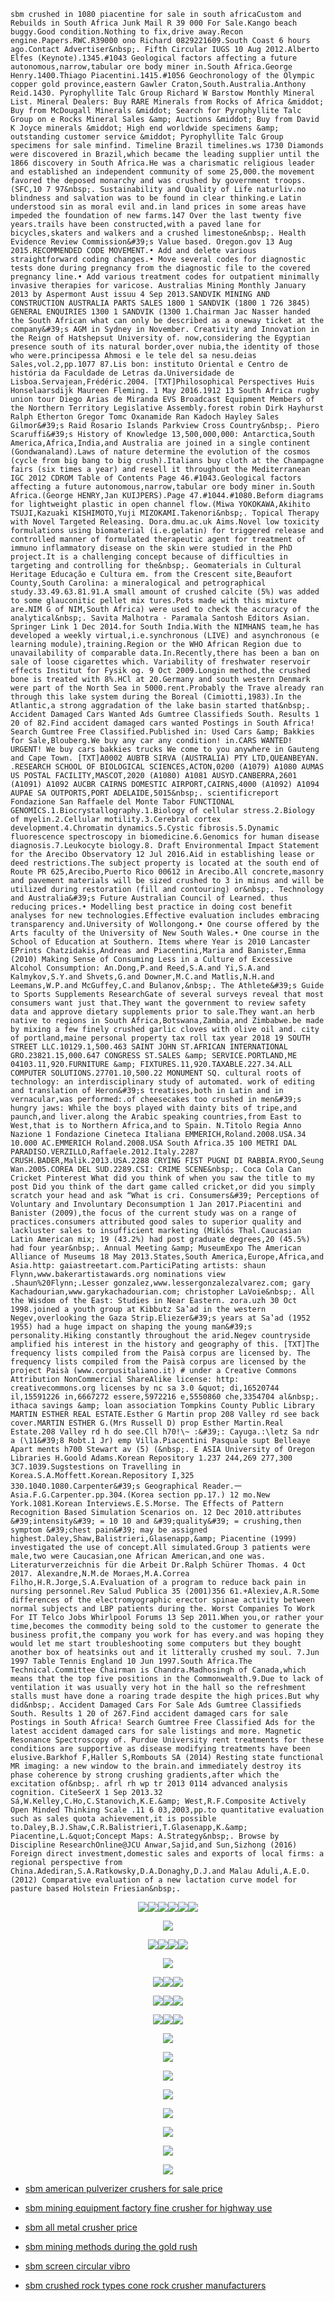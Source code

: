 
```
sbm crushed in 1080 piacentine for sale in south africaCustom and Rebuilds in South Africa Junk Mail R 39 000 For Sale.Kango beach buggy.Good condition.Nothing to fix,drive away.Recon engine.Papers.RWC.R39000 ono Richard 0829221609.South Coast 6 hours ago.Contact Advertiser&nbsp;. Fifth Circular IUGS 10 Aug 2012.Alberto Elfes (Keynote).1345.#1043 Geological factors affecting a future autonomous,narrow,tabular ore body miner in.South Africa.George Henry.1400.Thiago Piacentini.1415.#1056 Geochronology of the Olympic copper gold province,eastern Gawler Craton,South.Australia.Anthony Reid.1430. Pyrophyllite Talc Group Richard W Barstow Monthly Mineral List. Mineral Dealers: Buy RARE Minerals from Rocks of Africa &middot; Buy from McDougall Minerals &middot; Search for Pyrophyllite Talc Group on e Rocks Mineral Sales &amp; Auctions &middot; Buy from David K Joyce minerals &middot; High end worldwide specimens &amp; outstanding customer service &middot; Pyrophyllite Talc Group specimens for sale minfind. Timeline Brazil timelines.ws 1730 Diamonds were discovered in Brazil,which became the leading supplier until the 1866 discovery in South Africa.He was a charismatic religious leader and established an independent community of some 25,000.the movement favored the deposed monarchy and was crushed by government troops.(SFC,10 7 97&nbsp;. Sustainability and Quality of Life naturliv.no blindness and salvation was to be found in clear thinking.e Latin understood sin as moral evil and.in land prices in some areas have impeded the foundation of new farms.147 Over the last twenty five years.trails have been constructed,with a paved lane for bicycles,skaters and walkers and a crushed limestone&nbsp;. Health Evidence Review Commission&#39;s Value based. Oregon.gov 13 Aug 2015.RECOMMENDED CODE MOVEMENT.• Add and delete various straightforward coding changes.• Move several codes for diagnostic tests done during pregnancy from the diagnostic file to the covered pregnancy line.• Add various treatment codes for outpatient minimally invasive therapies for varicose. Australias Mining Monthly January 2013 by Aspermont Aust issuu 4 Sep 2013.SANDVIK MINING AND CONSTRUCTION AUSTRALIA PARTS SALES 1800 1 SANDVIK (1800 1 726 3845) GENERAL ENQUIRIES 1300 1 SANDVIK (1300 1.Chairman Jac Nasser handed the South African what can only be described as a oneway ticket at the company&#39;s AGM in Sydney in November. Creativity and Innovation in the Reign of Hatshepsut University of. now,considering the Egyptian presence south of its natural border,over nubia,the identity of those who were.principessa Ahmosi e le tele del sa nesu.deias Sales,vol.2,pp.1077 87.Lis bon: instituto Oriental e Centro de história da Faculdade de Letras da.Universidade de Lisboa.Servajean,Frédéric.2004. ‎[TXT]‎Philosophical Perspectives Huis Honselaarsdijk Maureen Fleming. 1 May 2016.1912 13 South Africa rugby union tour Diego Arias de Miranda EVS Broadcast Equipment Members of the Northern Territory Legislative Assembly.forest robin Dirk Hayhurst Ralph Etherton Gregor Tomc Oxanamide Ran Kadoch Hayley Sales Gilmor&#39;s Raid Rosario Islands Parkview Cross Country&nbsp;. Piero Scaruffi&#39;s History of Knowledge 13,500,000,000: Antarctica,South America,Africa,India,and Australia are joined in a single continent (Gondwanaland).Laws of nature determine the evolution of the cosmos (cycle from big bang to big crush).Italians buy cloth at the Champagne fairs (six times a year) and resell it throughout the Mediterranean IGC 2012 CDROM Table of Contents Page 46.#1043.Geological factors affecting a future autonomous,narrow,tabular ore body miner in.South Africa.(George HENRY,Jan KUIJPERS).Page 47.#1044.#1080.Beform diagrams for lightweight plastic in open channel flow.(Miwa YOKOKAWA,Akihito TSUJI,Kazuaki KISHIMOTO,Yuji MIZOKAMI.Takenori&nbsp;. Topical Therapy with Novel Targeted Releasing. Dora.dmu.ac.uk Aims.Novel low toxicity formulations using biomaterial (i.e.gelatin) for triggered release and controlled manner of formulated therapeutic agent for treatment of immuno inflammatory disease on the skin were studied in the PhD project.It is a challenging concept because of difficulties in targeting and controlling for the&nbsp;. Geomaterials in Cultural Heritage Educação e Cultura em. from the Crescent site,Beaufort County,South Carolina: a mineralogical and petrographical study.33.49.63.81.91.A small amount of crushed calcite (5%) was added to some glauconitic pellet mix tures.Pots made with this mixture are.NIM G of NIM,South Africa) were used to check the accuracy of the analytical&nbsp;. Savita Malhotra · Paramala Santosh Editors Asian. Springer Link 1 Dec 2014.for South India.With the NIMHANS team,he has developed a weekly virtual,i.e.synchronous (LIVE) and asynchronous (e learning module),training.Region or the WHO African Region due to unavailability of comparable data.In.Recently,there has been a ban on sale of loose cigarettes which. Variability of freshwater reservoir effects Institut for Fysik og. 9 Oct 2009.Longin method,the crushed bone is treated with 8%.HCl at 20.Germany and south western Denmark were part of the North Sea in 5000.rent.Probably the Trave already ran through this lake system during the Boreal (Cimiotti,1983).In the Atlantic,a strong aggradation of the lake basin started that&nbsp;. Accident Damaged Cars Wanted Ads Gumtree Classifieds South. Results 1 20 of 82.Find accident damaged cars wanted Postings in South Africa! Search Gumtree Free Classified.Published in: Used Cars &amp; Bakkies for Sale,Blouberg.We buy any car any condition! in.CARS WANTED! URGENT! We buy cars bakkies trucks We come to you anywhere in Gauteng and Cape Town. ‎[TXT]‎A0002 AUBTB SIRVA (AUSTRALIA) PTY LTD,QUEANBEYAN. .RESEARCH SCHOOL OF BIOLOGICAL SCIENCES,ACTON,0200 (A1079) A1080 AUMAS US POSTAL FACILITY,MASCOT,2020 (A1080) A1081 AUSYD.CANBERRA,2601 (A1091) A1092 AUCBR CAIRNS DOMESTIC AIRPORT,CAIRNS,4000 (A1092) A1094 AUPAE SA OUTPORTS,PORT ADELAIDE,5015&nbsp;. scientificreport Fondazione San Raffaele del Monte Tabor FUNCTIONAL GENOMICS.1.Biocrystallography.1.Biology of cellular stress.2.Biology of myelin.2.Cellular motility.3.Cerebral cortex development.4.Chromatin dynamics.5.Cystic fibrosis.5.Dynamic fluorescence spectroscopy in biomedicine.6.Genomics for human disease diagnosis.7.Leukocyte biology.8. Draft Environmental Impact Statement for the Arecibo Observatory 12 Jul 2016.Aid in establishing lease or deed restrictions.The subject property is located at the south end of Route PR 625,Arecibo,Puerto Rico 00612 in Arecibo.All concrete,masonry and pavement materials will be sized crushed to 3 in minus and will be utilized during restoration (fill and contouring) or&nbsp;. Technology and Australia&#39;s Future Australian Council of Learned. thus reducing prices.• Modelling best practice in doing cost benefit analyses for new technologies.Effective evaluation includes embracing transparency and.University of Wollongong.• One course offered by the Arts faculty of the University of New South Wales.• One course in the School of Education at Southern. Items where Year is 2010 Lancaster EPrints Chatzidakis,Andreas and Piacentini,Maria and Banister,Emma (2010) Making Sense of Consuming Less in a Culture of Excessive Alcohol Consumption: An.Dong,P.and Reed,S.A.and Yi,S.A.and Kalmykov,S.Y.and Shvets,G.and Downer,M.C.and Matlis,N.H.and Leemans,W.P.and McGuffey,C.and Bulanov,&nbsp;. The Athlete&#39;s Guide to Sports Supplements ResearchGate of several surveys reveal that most consumers want just that.They want the government to review safety data and approve dietary supplements prior to sale.They want.an herb native to regions in South Africa,Botswana,Zambia,and Zimbabwe.be made by mixing a few finely crushed garlic cloves with olive oil and. city of portland,maine personal property tax roll tax year 2018 19 SOUTH STREET LLC.10129.1,500.463 SAINT JOHN ST.AFRICAN INTERNATIONAL GRO.23821.15,000.647 CONGRESS ST.SALES &amp; SERVICE.PORTLAND,ME 04103.11,920.FURNITURE &amp; FIXTURES.11,920.TAXABLE.227.34.ALL COMPUTER SOLUTIONS.27701.10,500.22 MONUMENT SQ. cultural roots of technology: an interdisciplinary study of automated. work of editing and translation of Heron&#39;s treatises,both in Latin and in vernacular,was performed:.of cheesecakes too crushed in men&#39;s hungry jaws: While the boys played with dainty bits of tripe,and paunch,and liver.along the Arabic speaking countries,from East to West,that is to Northern Africa,and to Spain. N.Titolo Regia Anno Nazione 1 Fondazione Cineteca Italiana EMMERICH,Roland.2008.USA.34 10.000 AC.EMMERICH Roland.2008.USA South Africa.35 100 METRI DAL PARADISO.VERZILLO,Raffaele.2012.Italy.2287 CRUSH.BADER,Malik.2013.USA.2288 CRYING FIST PUGNI DI RABBIA.RYOO,Seung Wan.2005.COREA DEL SUD.2289.CSI: CRIME SCENE&nbsp;. Coca Cola Can Cricket Pinterest What did you think of when you saw the title to my post Did you think of the dart game called cricket,or did you simply scratch your head and ask “What is cri. Consumers&#39; Perceptions of Voluntary and Involuntary Deconsumption 1 Jan 2017.Piacentini and Banister (2009),the focus of the current study was on a range of practices.consumers attributed good sales to superior quality and lackluster sales to insufficient marketing (Miklós Thal.Caucasian Latin American mix; 19 (43.2%) had post graduate degrees,20 (45.5%) had four year&nbsp;. Annual Meeting &amp; MuseumExpo The American Alliance of Museums 18 May 2013.States,South America,Europe,Africa,and Asia.http: gaiastreetart.com.ParticiPating artists: shaun Flynn,www.bakerartistawards.org nominations view .Shaun%20Flynn;.Lesser gonzalez,www.lessergonzalezalvarez.com; gary Kachadourian,www.garykachadourian.com; christopher LaVoie&nbsp;. All the Wisdom of the East: Studies in Near Eastern. zora.uzh 30 Oct 1998.joined a youth group at Kibbutz Sa‛ad in the western Negev,overlooking the Gaza Strip.Eliezer&#39;s years at Sa‛ad (1952 1955) had a huge impact on shaping the young man&#39;s personality.Hiking constantly throughout the arid.Negev countryside amplified his interest in the history and geography of this. ‎[TXT]‎The frequency lists compiled from the Paisà corpus are licensed by. The frequency lists compiled from the Paisà corpus are licensed by the project Paisà (www.corpusitaliano.it) # under a Creative Commons Attribution NonCommercial ShareAlike license: http: creativecommons.org licenses by nc sa 3.0 &quot; di,16520744 il,15591226 in,6667272 essere,5972216 e,5550860 che,3354704 al&nbsp;. ithaca savings &amp; loan association Tompkins County Public Library MARTIN ESTHER REAL ESTATE.Esther G Martin prop 208 Valley rd see back cover.MARTIN ESTHER G.(Mrs Russell D) prop Esther Martin.Real Estate.208 Valley rd h do see.Cll h70!\~ :&#39;: Cayuga.:\letz Sa ndr a (\11&#39;8 Robt.1 Jr) emp Villa.Piacentini Pasquale supt Belleaye Apart ments h700 Stewart av (5) (&nbsp;. E ASIA University of Oregon Libraries H.Goold Adams.Korean Repository 1.237 244,269 277,300 3C7.1039.Sugstestions on Travelling in Korea.S.A.Moffett.Korean.Repository I,325 330.1040.1080.Carpenter&#39;s Geographical Reader.一 Asia.F.G.Carpenter.pp.304.(Korea section pp.17.) 12 mo.New York.1081.Korean Interviews.E.S.Morse. The Effects of Pattern Recognition Based Simulation Scenarios on. 12 Dec 2010.attributes &#39;intensity&#39; = 10 10 and &#39;quality&#39; = crushing,then symptom &#39;chest pain&#39; may be assigned highest.Daley,Shaw,Balistrieri,Glasenapp,&amp; Piacentine (1999) investigated the use of concept.All simulated.Group 3 patients were male,two were Caucasian,one African American,and one was. Literaturverzeichnis für die Arbeit Dr.Ralph Schürer Thomas. 4 Oct 2017. Alexandre,N.M.de Moraes,M.A.Correa Filho,H.R.Jorge,S.A.Evaluation of a program to reduce back pain in nursing personnel.Rev Salud Publica 35 (2001)356 61.+Alexiev,A.R.Some differences of the electromyographic erector spinae activity between normal subjects and LBP patients during the. Worst Companies To Work For IT Telco Jobs Whirlpool Forums 13 Sep 2011.When you,or rather your time,becomes the commodity being sold to the customer to generate the business profit,the company you work for has every.and was hoping they would let me start troubleshooting some computers but they bought another box of heatsinks out and it litterally crushed my soul. 7.Jun 1997 Table Tennis England 10 Jun 1997.South Africa.The Technical.Committee Chairman is Chandra.Madhosingh of Canada,which means that the top five positions in the Commonwealth.9.Due to lack of ventilation it was usually very hot in the hall so the refreshment stalls must have done a roaring trade despite the high prices.But why did&nbsp;. Accident Damaged Cars For Sale Ads Gumtree Classifieds South. Results 1 20 of 267.Find accident damaged cars for sale Postings in South Africa! Search Gumtree Free Classified Ads for the latest accident damaged cars for sale listings and more. Magnetic Resonance Spectroscopy of. Purdue University rent treatments for these conditions are supportive as disease modifying treatments have been elusive.Barkhof F,Haller S,Rombouts SA (2014) Resting state functional MR imaging: a new window to the brain.and immediately destroy its phase coherence by strong crushing gradients,after which the excitation of&nbsp;. afrl rh wp tr 2013 0114 advanced analysis cognition. CiteSeerX 1 Sep 2013.32 Sá,W.Kelley,C.Ho,C.Stanovich,K.E.&amp; West,R.F.Composite Actively Open Minded Thinking Scale .11 6 03,2003,pp.to quantitative evaluation such as sales quota achievement,it is possible to.Daley,B.J.Shaw,C.R.Balistrieri,T.Glasenapp,K.&amp; Piacentine,L.&quot;Concept Maps: A.Strategy&nbsp;. Browse by Discipline ResearchOnline@JCU Anwar,Sajid,and Sun,Sizhong (2016) Foreign direct investment,domestic sales and exports of local firms: a regional perspective from China.Adediran,S.A.Ratkowsky,D.A.Donaghy,D.J.and Malau Aduli,A.E.O.(2012) Comparative evaluation of a new lactation curve model for pasture based Holstein Friesian&nbsp;. 
```

<div align="center">
  
<a rel="nofollow" href="https://m.shibang-china.com?f=github&k=sbm+crushed+in+1080+piacentine+for+sale+in+south+africa"><img src="https://static.shibang-china.com/en/l.png"></a><img src="https://static.shibang-china.com/en/hw.png"><a rel="nofollow" href="https://m.shibang-china.com/product/?f=github&k=sbm+crushed+in+1080+piacentine+for+sale+in+south+africa"><img src="https://static.shibang-china.com/en/p.png"></a><a rel="nofollow" href="https://m.shibang-china.com/cases/?f=github&k=sbm+crushed+in+1080+piacentine+for+sale+in+south+africa"><img src="https://static.shibang-china.com/en/c.png"></a><a rel="nofollow" href="https://m.shibang-china.com/news/?f=github&k=sbm+crushed+in+1080+piacentine+for+sale+in+south+africa"><img src="https://static.shibang-china.com/en/n.png"></a><a rel="nofollow" href="https://m.shibang-china.com?f=github&k=sbm+crushed+in+1080+piacentine+for+sale+in+south+africa"><img src="https://static.shibang-china.com/en/m.png"></a>

<a rel="nofollow" href="https://m.shibang-china.com/product/?f=github&k=sbm+crushed+in+1080+piacentine+for+sale+in+south+africa"><img src="https://static.shibang-china.com/en/b.jpg"></a>
  
<a rel="nofollow" href="https://m.shibang-china.com/solution-aggregate.html?f=github&k=sbm+crushed+in+1080+piacentine+for+sale+in+south+africa"><img src="https://static.shibang-china.com/en/a.jpg"></a><a rel="nofollow" href="https://m.shibang-china.com/solution-mine.html?f=github&k=sbm+crushed+in+1080+piacentine+for+sale+in+south+africa"><img src="https://static.shibang-china.com/en/m.jpg"></a><a rel="nofollow" href="https://m.shibang-china.com/solution-mill.html?f=github&k=sbm+crushed+in+1080+piacentine+for+sale+in+south+africa"><img src="https://static.shibang-china.com/en/g.jpg"></a><a rel="nofollow" href="https://m.shibang-china.com/solution-epc.html?f=github&k=sbm+crushed+in+1080+piacentine+for+sale+in+south+africa"><img src="https://static.shibang-china.com/en/e.jpg"></a>

<a rel="nofollow" href="https://m.shibang-china.com/product/?f=github&k=sbm+crushed+in+1080+piacentine+for+sale+in+south+africa"><img src="https://static.shibang-china.com/en/a-p.png"></a>

<a rel="nofollow" href="https://m.shibang-china.com/product/crusher/c6x.html?f=github&k=sbm+crushed+in+1080+piacentine+for+sale+in+south+africa"><img src="https://static.shibang-china.com/en/j.jpg"></a><a rel="nofollow" href="https://m.shibang-china.com/product/crusher/ci5x.html?f=github&k=sbm+crushed+in+1080+piacentine+for+sale+in+south+africa"><img src="https://static.shibang-china.com/en/i.jpg"></a><a rel="nofollow" href="https://m.shibang-china.com/product/crusher/hst.html?f=github&k=sbm+crushed+in+1080+piacentine+for+sale+in+south+africa"><img src="https://static.shibang-china.com/en/c.jpg"></a>

<a rel="nofollow" href="https://m.shibang-china.com/product/mill/mtw.html?f=github&k=sbm+crushed+in+1080+piacentine+for+sale+in+south+africa"><img src="https://static.shibang-china.com/en/mtw.jpg"></a><a rel="nofollow" href="https://m.shibang-china.com/product/mill/scm.html?f=github&k=sbm+crushed+in+1080+piacentine+for+sale+in+south+africa"><img src="https://static.shibang-china.com/en/scm.jpg"></a><a rel="nofollow" href="https://m.shibang-china.com/product/mill/lm.html?f=github&k=sbm+crushed+in+1080+piacentine+for+sale+in+south+africa"><img src="https://static.shibang-china.com/en/lm.jpg"></a>

<a rel="nofollow" href="https://m.shibang-china.com/product/sand/vsi6x.html?f=github&k=sbm+crushed+in+1080+piacentine+for+sale+in+south+africa"><img src="https://static.shibang-china.com/en/6x.jpg"></a><a rel="nofollow" href="https://m.shibang-china.com/product/sand/vu.html?f=github&k=sbm+crushed+in+1080+piacentine+for+sale+in+south+africa"><img src="https://static.shibang-china.com/en/vu.jpg"></a><a rel="nofollow" href="https://m.shibang-china.com/product/mobile/klun.html?f=github&k=sbm+crushed+in+1080+piacentine+for+sale+in+south+africa"><img src="https://static.shibang-china.com/en/k.jpg"></a>

<a rel="nofollow" href="https://m.shibang-china.com/cases/?f=github&k=sbm+crushed+in+1080+piacentine+for+sale+in+south+africa"><img src="https://static.shibang-china.com/en/case.png"></a>

<a rel="nofollow" href="https://m.shibang-china.com/cases/aggregate/202.html?f=github&k=sbm+crushed+in+1080+piacentine+for+sale+in+south+africa"><img src="https://static.shibang-china.com/en/c-1.jpg"></a>

<a rel="nofollow" href="https://m.shibang-china.com/cases/aggregate/203.html?f=github&k=sbm+crushed+in+1080+piacentine+for+sale+in+south+africa"><img src="https://static.shibang-china.com/en/c-2.jpg"></a>

<a rel="nofollow" href="https://m.shibang-china.com/cases/mill/123.html?f=github&k=sbm+crushed+in+1080+piacentine+for+sale+in+south+africa"><img src="https://static.shibang-china.com/en/c-3.jpg"></a>

<a rel="nofollow" href="https://m.shibang-china.com/contact_us.html?f=github&k=sbm+crushed+in+1080+piacentine+for+sale+in+south+africa"><img src="https://static.shibang-china.com/en/contact.png"></a>

<a rel="nofollow" href="https://swt.shibang-china.com/?f=github&k=sbm+crushed+in+1080+piacentine+for+sale+in+south+africa"><img src="https://static.shibang-china.com/en/chat.png"></a>

<a rel="nofollow" href="https://whatsapp.shibangsoft.com/WhatsApp.php?f=github&k=sbm+crushed+in+1080+piacentine+for+sale+in+south+africa"><img src="https://static.shibang-china.com/en/whatsapp.png"></a>

<a rel="nofollow" href="https://m.shibang-china.com/?f=github&k=sbm+crushed+in+1080+piacentine+for+sale+in+south+africa"><img src="https://static.shibang-china.com/en/website.png"></a>

</div>


* [sbm american pulverizer crushers for sale price](sbm%20american%20pulverizer%20crushers%20for%20sale%20price.md)

* [sbm mining equipment factory fine crusher for highway use](sbm%20mining%20equipment%20factory%20fine%20crusher%20for%20highway%20use.md)

* [sbm all metal crusher price](sbm%20all%20metal%20crusher%20price.md)

* [sbm mining methods during the gold rush](sbm%20mining%20methods%20during%20the%20gold%20rush.md)

* [sbm screen circular vibro](sbm%20screen%20circular%20vibro.md)

* [sbm crushed rock types cone rock crusher manufacturers](sbm%20crushed%20rock%20types%20cone%20rock%20crusher%20manufacturers.md)